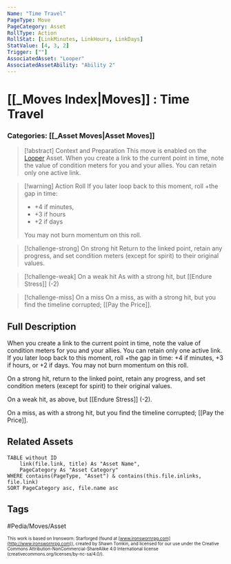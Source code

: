 ```yaml
---
Name: "Time Travel"
PageType: Move
PageCategory: Asset
RollType: Action
RollStat: [LinkMinutes, LinkHours, LinkDays]
StatValue: [4, 3, 2]
Trigger: [""]
AssociatedAsset: "Looper"
AssociatedAssetAbility: "Ability 2"
---
```

# [[_Moves Index|Moves]] : Time Travel
### Categories: [[_Asset Moves|Asset Moves]]
>[!abstract]  Context and Preparation
> This move is enabled on the [Looper](z_Obsi-Forge-Apedia/Assets/Paths/Looper.md) Asset. When you create a link to the current point in time, note the value of condition meters for you and your allies. You can retain only one active link.

> [!warning] Action Roll
>  If you later loop back to this moment, roll +the gap in time: 
> 	 - +4 if minutes,
> 	 - +3 if hours
> 	 - +2 if days
>  
>  You may not burn momentum on this roll.

> [!challenge-strong] On strong hit
> Return to the linked point, retain any progress, and set condition meters (except for spirit) to their original values.

> [!challenge-weak] On a weak hit
> As with a strong hit, but [[Endure Stress]] (-2)

> [!challenge-miss] On a miss
>  On a miss, as with a strong hit, but you find the timeline corrupted; [[Pay the Price]].

## Full Description
When you create a link to the current point in time, note the value of condition meters for you and your allies. You can retain only one active link. If you later loop back to this moment, roll +the gap in time: +4 if minutes, +3 if hours, or +2 if days. You may not burn momentum on this roll. 

On a strong hit, return to the linked point, retain any progress, and set condition meters (except for spirit) to their original values. 

On a weak hit, as above, but [[Endure Stress]] (-2). 

On a miss, as with a strong hit, but you find the timeline corrupted; [[Pay the Price]].

## Related Assets
```dataview
TABLE without ID
	link(file.link, title) As "Asset Name",
	PageCategory As "Asset Category"
WHERE contains(PageType, "Asset") & contains(this.file.inlinks, file.link)
SORT PageCategory asc, file.name asc
```

## Tags
#Pedia/Moves/Asset 

<font size=-2>This work is based on Ironsworn: Starforged (found at [www.ironswornrpg.com](http://www.ironswornrpg.com)), created by Shawn Tomkin, and licensed for our use under the Creative Commons Attribution-NonCommercial-ShareAlike 4.0 International license  (creativecommons.org/licenses/by-nc-sa/4.0/).</font>